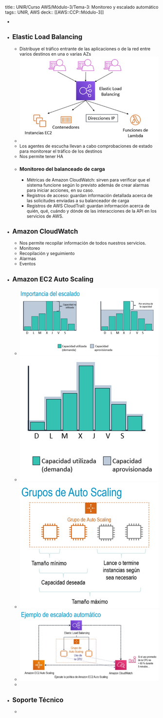 title:: UNIR/Curso AWS/Módulo-3/Tema-3: Monitoreo y escalado automático
tags:: UNIR, AWS
deck:: [[AWS::CCP::Módulo-3]]

-
- ## Elastic Load Balancing
	- Distribuye el tráfico entrante de las aplicaciones o de la red entre varios destinos en una o varias AZs
	- ![image.png](../assets/image_1666165680075_0.png)
	- Los agentes de escucha llevan a cabo comprobaciones de estado para monitorear el tráfico de los destinos
	- Nos permite tener HA
	- ### Monitoreo del balanceado de carga
		- Métricas de Amazon CloudWatch: sirven para verificar que el sistema funcione según lo previsto además de crear alarmas para iniciar acciones, en su caso.
		- Registros de acceso: guardan información detallada acerca de las solicitudes enviadas a su balanceador de carga
		- Registros de AWS CloudTrail: guardan información acerca de quién, qué, cuándo y dónde de las interacciones de la API en los servicios de AWS.
- ## Amazon CloudWatch
	- Nos permite recopilar información de todos nuestros servicios.
	- Monitoreo
	- Recopilación y seguimiento
	- Alarmas
	- Eventos
- ## Amazon EC2 Auto Scaling
	- ![image.png](../assets/image_1666166213451_0.png)
	- ![image.png](../assets/image_1666166257747_0.png)
	- ![image.png](../assets/image_1666166305006_0.png)
	- ![image.png](../assets/image_1666166345763_0.png)
	-
- ## Soporte Técnico
	-